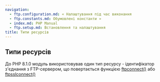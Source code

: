 ```yaml
---
navigation:
  - ftp.configuration.md: « Налаштування під час виконання
  - ftp.constants.md: Обумовлені константи »
  - index.md: PHP Manual
  - ftp.setup.md: Встановлення та налаштування
title: Типи ресурсів
---
```

## Типи ресурсів

До PHP 8.1.0 модуль використовував один тип ресурсу - ідентифікатор з'єднання з FTP-сервером, що повертається функцією [ftpconnect()](function.ftp-connect.html) або [ftpsslconnect()](function.ftp-ssl-connect.md)
